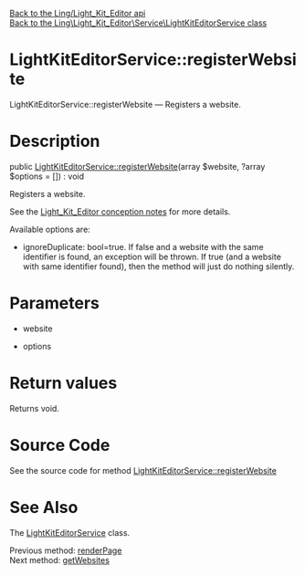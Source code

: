 [Back to the Ling/Light_Kit_Editor api](https://github.com/lingtalfi/Light_Kit_Editor/blob/master/doc/api/Ling/Light_Kit_Editor.md)<br>
[Back to the Ling\Light_Kit_Editor\Service\LightKitEditorService class](https://github.com/lingtalfi/Light_Kit_Editor/blob/master/doc/api/Ling/Light_Kit_Editor/Service/LightKitEditorService.md)


LightKitEditorService::registerWebsite
================



LightKitEditorService::registerWebsite — Registers a website.




Description
================


public [LightKitEditorService::registerWebsite](https://github.com/lingtalfi/Light_Kit_Editor/blob/master/doc/api/Ling/Light_Kit_Editor/Service/LightKitEditorService/registerWebsite.md)(array $website, ?array $options = []) : void




Registers a website.

See the [Light_Kit_Editor conception notes](https://github.com/lingtalfi/Light_Kit_Editor/blob/master/doc/pages/conception-notes.md) for more details.


Available options are:

- ignoreDuplicate: bool=true. If false and a website with the same identifier is found, an exception will be thrown.
     If true (and a website with same identifier found), then the method will just do nothing silently.




Parameters
================


- website

    

- options

    


Return values
================

Returns void.








Source Code
===========
See the source code for method [LightKitEditorService::registerWebsite](https://github.com/lingtalfi/Light_Kit_Editor/blob/master/Service/LightKitEditorService.php#L192-L237)


See Also
================

The [LightKitEditorService](https://github.com/lingtalfi/Light_Kit_Editor/blob/master/doc/api/Ling/Light_Kit_Editor/Service/LightKitEditorService.md) class.

Previous method: [renderPage](https://github.com/lingtalfi/Light_Kit_Editor/blob/master/doc/api/Ling/Light_Kit_Editor/Service/LightKitEditorService/renderPage.md)<br>Next method: [getWebsites](https://github.com/lingtalfi/Light_Kit_Editor/blob/master/doc/api/Ling/Light_Kit_Editor/Service/LightKitEditorService/getWebsites.md)<br>

